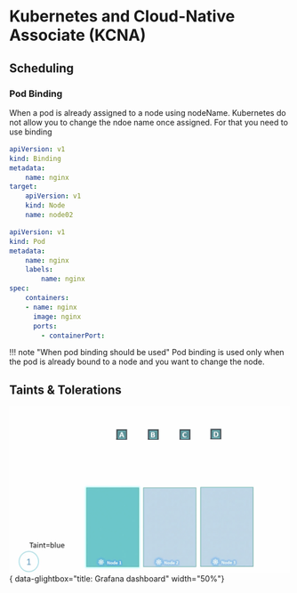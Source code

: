 # Kubernetes and Cloud-Native Associate (KCNA)

## Scheduling
### Pod Binding
When a pod is already assigned to a node using nodeName. Kubernetes do not allow you to change the ndoe name once assigned. For that you need to use binding

```yaml title="pod-binding.yml"
apiVersion: v1
kind: Binding 
metadata:
    name: nginx
target:
    apiVersion: v1
    kind: Node 
    name: node02
```

```yaml title="pod-definition.yml"
apiVersion: v1
kind: Pod
metadata:
    name: nginx 
    labels:
        name: nginx
spec:
    containers:
    - name: nginx 
      image: nginx 
      ports:
        - containerPort:
```

!!! note "When pod binding should be used"
    Pod binding is used only when the pod is already bound to a node and you want to change the node. 


## Taints & Tolerations

![Taints](images/taint.png){ data-glightbox="title: Grafana dashboard" width="50%"}